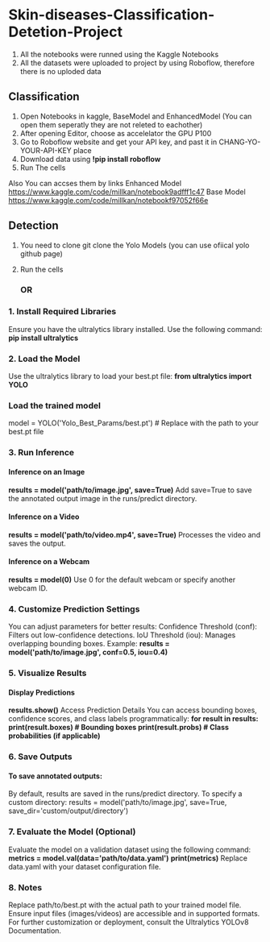 # Skin-diseases-Classification-Detetion-Project

1. All the notebooks were runned using the Kaggle Notebooks
2. All the datasets were uploaded to project by using Roboflow, therefore there is no uploded data
## Classification

1. Open Notebooks in kaggle, BaseModel and EnhancedModel (You can open them seperatly they are not releted to eachother)
2. After opening Editor, choose as accelelator the GPU P100
3. Go to Roboflow website and get your API key, and past it in CHANG-YO-YOUR-API-KEY place
4. Download data using **!pip install roboflow**
5. Run The cells

Also You can accses them by links 
Enhanced Model https://www.kaggle.com/code/millkan/notebook9adfff1c47
Base Model https://www.kaggle.com/code/millkan/notebookf97052f66e
## Detection

1. You need to clone git clone the Yolo Models (you can use ofiical yolo github page)
2. Run the cells

   ### OR



### 1. Install Required Libraries
Ensure you have the ultralytics library installed. Use the following command:
**pip install ultralytics**
### 2. Load the Model
Use the ultralytics library to load your best.pt file:
**from ultralytics import YOLO**

### Load the trained model
model = YOLO('Yolo_Best_Params/best.pt')  # Replace with the path to your best.pt file
### 3. Run Inference
#### Inference on an Image
**results = model('path/to/image.jpg', save=True)**
Add save=True to save the annotated output image in the runs/predict directory.
#### Inference on a Video
**results = model('path/to/video.mp4', save=True)**
Processes the video and saves the output.
#### Inference on a Webcam
**results = model(0)**
Use 0 for the default webcam or specify another webcam ID.
### 4. Customize Prediction Settings
You can adjust parameters for better results:
Confidence Threshold (conf): Filters out low-confidence detections.
IoU Threshold (iou): Manages overlapping bounding boxes.
Example:
**results = model('path/to/image.jpg', conf=0.5, iou=0.4)**
### 5. Visualize Results
#### Display Predictions

**results.show()**
Access Prediction Details
You can access bounding boxes, confidence scores, and class labels programmatically:
**for result in results:
    print(result.boxes)  # Bounding boxes
    print(result.probs)  # Class probabilities (if applicable)**
### 6. Save Outputs
#### To save annotated outputs:
By default, results are saved in the runs/predict directory.
To specify a custom directory:
results = model('path/to/image.jpg', save=True, save_dir='custom/output/directory')
### 7. Evaluate the Model (Optional)
Evaluate the model on a validation dataset using the following command:
**metrics = model.val(data='path/to/data.yaml')**
**print(metrics)**
Replace data.yaml with your dataset configuration file.
### 8. Notes
Replace path/to/best.pt with the actual path to your trained model file.
Ensure input files (images/videos) are accessible and in supported formats.
For further customization or deployment, consult the Ultralytics YOLOv8 Documentation.

